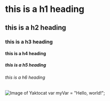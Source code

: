 # this is a h1 heading
## this is a h2 heading
### this is a h3 heading
#### this is a h4 heading
##### this is a h5 heading
###### this is a h6 heading
![Image of Yaktocat](https://octodex.github.com/images/yaktocat.png)
var myVar = "Hello, world!";
